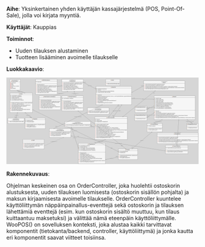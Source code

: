 **Aihe**: Yksinkertainen yhden käyttäjän kassajärjestelmä (POS, Point-Of-Sale), jolla voi kirjata myyntiä.

**Käyttäjät**: Kauppias

**Toiminnot**:

- Uuden tilauksen alustaminen
- Tuotteen lisääminen avoimelle tilaukselle

**Luokkakaavio**:

![Alt text](/dokumentaatio/woopos_class_diagram.png "Luokkakaavio / Class Diagram")


**Rakennekuvaus**:

Ohjelman keskeinen osa on OrderController, joka huolehtii ostoskorin alustuksesta, uuden tilauksen luomisesta (ostoskorin sisällön pohjalta) ja maksun kirjaamisesta avoimelle tilaukselle. OrderController kuuntelee käyttöliittymän näppäinpainallus-eventtejä sekä ostoskorin ja tilauksen lähettämiä eventtejä (esim. kun ostoskorin sisältö muuttuu, kun tilaus kuittaantuu maksetuksi) ja välittää nämä eteenpäin käyttöliittymälle. WooPOS() on sovelluksen konteksti, joka alustaa kaikki tarvittavat komponentit (tietokanta/backend, controller, käyttöliittymä) ja jonka kautta eri komponentit saavat viitteet toisiinsa.
